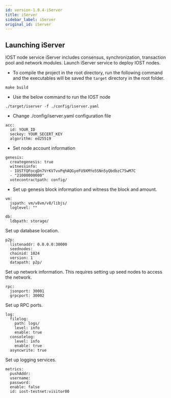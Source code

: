 ```yaml
---
id: version-1.0.4-iServer
title: iServer
sidebar_label: iServer
original_id: iServer
---
```


## Launching iServer

IOST node service iServer includes consensus, synchronization, transaction pool and network modules. Launch iServer service to deploy IOST nodes.

* To compile the project in the root directory, run the following command and the executables will be saved the `target` directory in the root folder.

```
make build
```

* Use the below command to run the IOST node

```
./target/iserver -f ./config/iserver.yaml
```

* Change ./config/iserver.yaml configuration file

```
acc:
  id: YOUR_ID
  seckey: YOUR_SECERT_KEY
  algorithm: ed25519
```

* Set node account information

```
genesis:
  creategenesis: true
  witnessinfo:
  - IOSTfQFocqDn7VrKV7vvPqhAQGyeFU9XMYo5SNn5yQbdbzC75wM7C
  - "21000000000"
  votecontractpath: config/
```

* Set up genesis block information and witness the block and amount.


```
vm:
  jspath: vm/v8vm/v8/libjs/
  loglevel: ""

```


```
db:
  ldbpath: storage/
```

Set up database location.


```
p2p:
  listenaddr: 0.0.0.0:30000
  seednodes:
  chainid: 1024
  version: 1
  datapath: p2p/
```

Set up network information. This requires setting up seed nodes to access the network.

```
rpc:
  jsonport: 30001
  grpcport: 30002
```

Set up RPC ports.


```
log:
  filelog:
    path: logs/
    level: info
    enable: true
  consolelog:
    level: info
    enable: true
  asyncwrite: true
```

Set up logging services.


```
metrics:
  pushAddr:
  username:
  password:
  enable: false
  id: iost-testnet:visitor00
```
